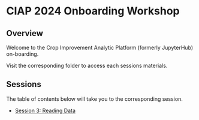# CIAP 2024 Onboarding Workshop
## Overview

Welcome to the Crop Improvement Analytic Platform (formerly JupyterHub) on-boarding.

Visit the corresponding folder to access each sessions materials. 

## Sessions
The table of contents below will take you to the corresponding session.

- [Session 3: Reading Data](03_reading_data/README.md)
  

